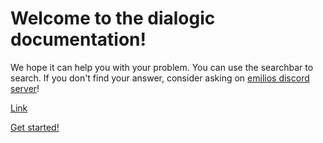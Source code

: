 # Welcome to the dialogic documentation!

We hope it can help you with your problem. You can use the searchbar to search.
If you don't find your answer, consider asking on [emilios discord server](https://discord.gg/v4zhZNh)!

[Link](https://www.google.com)

[Get started!](./Tutorials/BeginnersGuideStepByStep.md)
